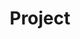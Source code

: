 ---
layout: project
title: "Project"
description: "Description of Project"
header-img: "img/home-bg.jpg"
category: project
---